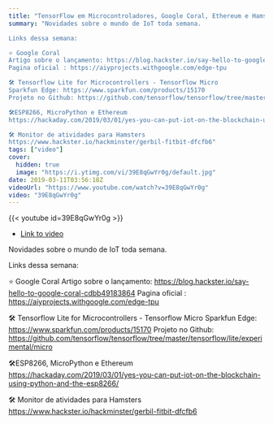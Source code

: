 ```yaml
---
title: "TensorFlow em Microcontroladores, Google Coral, Ethereum e Hamsters saudáveis - Novidades IoT #2"
summary: "Novidades sobre o mundo de IoT toda semana.

Links dessa semana:

⭐️ Google Coral
Artigo sobre o lançamento: https://blog.hackster.io/say-hello-to-google-coral-cdbb49183864
Pagina oficial : https://aiyprojects.withgoogle.com/edge-tpu

🛠 Tensorflow Lite for Microcontrollers - Tensorflow Micro
Sparkfun Edge: https://www.sparkfun.com/products/15170
Projeto no Github: https://github.com/tensorflow/tensorflow/tree/master/tensorflow/lite/experimental/micro

🛠ESP8266, MicroPython e Ethereum
https://hackaday.com/2019/03/01/yes-you-can-put-iot-on-the-blockchain-using-python-and-the-esp8266/

🛠 Monitor de atividades para Hamsters
https://www.hackster.io/hackminster/gerbil-fitbit-dfcfb6"
tags: ["video"]
cover:
  hidden: true
  image: "https://i.ytimg.com/vi/39E8qGwYr0g/default.jpg"
date: 2019-03-11T03:56:18Z
videoUrl: "https://www.youtube.com/watch?v=39E8qGwYr0g"
video: "39E8qGwYr0g"
---
```


<!-- truncate -->

{{< youtube id=39E8qGwYr0g >}}

- [Link to video](https://www.youtube.com/watch?v=39E8qGwYr0g)

Novidades sobre o mundo de IoT toda semana.

Links dessa semana:

⭐️ Google Coral
Artigo sobre o lançamento: https://blog.hackster.io/say-hello-to-google-coral-cdbb49183864
Pagina oficial : https://aiyprojects.withgoogle.com/edge-tpu

🛠 Tensorflow Lite for Microcontrollers - Tensorflow Micro
Sparkfun Edge: https://www.sparkfun.com/products/15170
Projeto no Github: https://github.com/tensorflow/tensorflow/tree/master/tensorflow/lite/experimental/micro

🛠ESP8266, MicroPython e Ethereum
https://hackaday.com/2019/03/01/yes-you-can-put-iot-on-the-blockchain-using-python-and-the-esp8266/

🛠 Monitor de atividades para Hamsters
https://www.hackster.io/hackminster/gerbil-fitbit-dfcfb6
